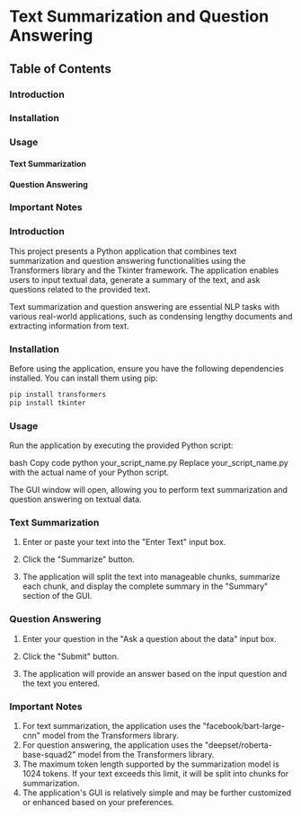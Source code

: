 # Text Summarization and Question Answering

## Table of Contents
### Introduction
### Installation
### Usage
#### Text Summarization
#### Question Answering
### Important Notes


### Introduction
This project presents a Python application that combines text summarization and question answering functionalities using the Transformers library and the Tkinter framework. The application enables users to input textual data, generate a summary of the text, and ask questions related to the provided text.

Text summarization and question answering are essential NLP tasks with various real-world applications, such as condensing lengthy documents and extracting information from text.

### Installation
Before using the application, ensure you have the following dependencies installed. You can install them using pip:

```python
pip install transformers
pip install tkinter
```
### Usage
Run the application by executing the provided Python script:

bash
Copy code
python your_script_name.py
Replace your_script_name.py with the actual name of your Python script.

The GUI window will open, allowing you to perform text summarization and question answering on textual data.

### Text Summarization
1. Enter or paste your text into the "Enter Text" input box.

2. Click the "Summarize" button.

3. The application will split the text into manageable chunks, summarize each chunk, and display the complete summary in the "Summary" section of the GUI.

### Question Answering
1. Enter your question in the "Ask a question about the data" input box.

2. Click the "Submit" button.

3. The application will provide an answer based on the input question and the text you entered.

### Important Notes
1. For text summarization, the application uses the "facebook/bart-large-cnn" model from the Transformers library.
2. For question answering, the application uses the "deepset/roberta-base-squad2" model from the Transformers library.
3. The maximum token length supported by the summarization model is 1024 tokens. If your text exceeds this limit, it will be split into chunks for summarization.
4. The application's GUI is relatively simple and may be further customized or enhanced based on your preferences.

































